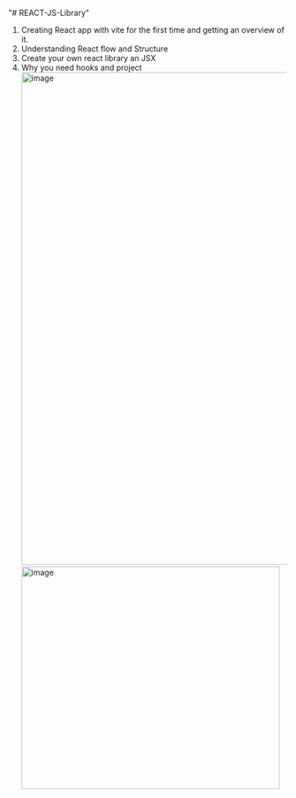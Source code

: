 "# REACT-JS-Library" 

1. Creating React app with vite for the first time and getting an overview of it.
2. Understanding React flow and Structure
3. Create your own react library an JSX
4. Why you need hooks and project<img width="1025" height="890" alt="image" src="https://github.com/user-attachments/assets/965b1472-40af-4880-be34-e9f127630acc" /><img width="467" height="402" alt="image" src="https://github.com/user-attachments/assets/bbbb7f84-0436-455b-9a84-3dec61c5b405" />


